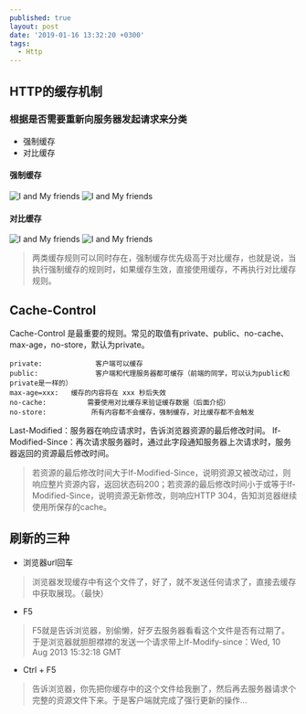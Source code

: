 ```yaml
---
published: true
layout: post
date: '2019-01-16 13:32:20 +0300'
tags:
  - Http
---
```

## HTTP的缓存机制

### 根据是否需要重新向服务器发起请求来分类

- 强制缓存
- 对比缓存

#### 强制缓存

![I and My friends]({{site.baseurl}}/assets/img/demo/201908/2019-08-14_103812.png)
![I and My friends]({{site.baseurl}}/assets/img/demo/201908/2019-08-14_104628.png)

#### 对比缓存

![I and My friends]({{site.baseurl}}/assets/img/demo/201908/2019-08-14_104915.png)
![I and My friends]({{site.baseurl}}/assets/img/demo/201908/2019-08-14_105134.png)

> 两类缓存规则可以同时存在，强制缓存优先级高于对比缓存，也就是说，当执行强制缓存的规则时，如果缓存生效，直接使用缓存，不再执行对比缓存规则。


## Cache-Control

Cache-Control 是最重要的规则。常见的取值有private、public、no-cache、max-age，no-store，默认为private。

```
private:             客户端可以缓存
public:              客户端和代理服务器都可缓存（前端的同学，可以认为public和private是一样的）
max-age=xxx:   缓存的内容将在 xxx 秒后失效
no-cache:          需要使用对比缓存来验证缓存数据（后面介绍）
no-store:           所有内容都不会缓存，强制缓存，对比缓存都不会触发
```


Last-Modified：服务器在响应请求时，告诉浏览器资源的最后修改时间。
If-Modified-Since：再次请求服务器时，通过此字段通知服务器上次请求时，服务器返回的资源最后修改时间。
>若资源的最后修改时间大于If-Modified-Since，说明资源又被改动过，则响应整片资源内容，返回状态码200；若资源的最后修改时间小于或等于If-Modified-Since，说明资源无新修改，则响应HTTP 304，告知浏览器继续使用所保存的cache。

## 刷新的三种

- 浏览器url回车
> 浏览器发现缓存中有这个文件了，好了，就不发送任何请求了，直接去缓存中获取展现。（最快）
- F5
> F5就是告诉浏览器，别偷懒，好歹去服务器看看这个文件是否有过期了。于是浏览器就胆胆襟襟的发送一个请求带上If-Modify-since：Wed, 10 Aug 2013 15:32:18 GMT
- Ctrl + F5
> 告诉浏览器，你先把你缓存中的这个文件给我删了，然后再去服务器请求个完整的资源文件下来。于是客户端就完成了强行更新的操作...
